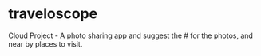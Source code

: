 # traveloscope
Cloud Project - A photo sharing app and suggest the # for the photos, and near by places to visit. 

